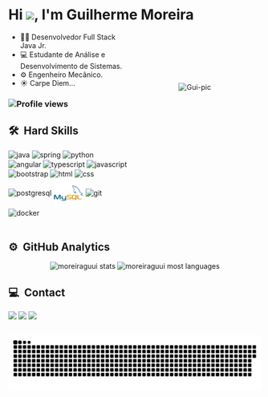 <div style="display: inline_block">
<h1 align="left">Hi <img src="https://raw.githubusercontent.com/kaueMarques/kaueMarques/master/hi.gif" width="30px">, I'm Guilherme Moreira</h1>
<img align="right" alt="Gui-pic" height="180" style="border-radius:50px; padding:100px" src="https://i.imgur.com/eN5Tz9y.png">
</div>

- 👨‍🎓 Desenvolvedor Full Stack Java Jr.
- 💻 Estudante de Análise e Desenvolvimento de Sistemas.
- ⚙️ Engenheiro Mecânico.
- ☀️ Carpe Diem...

<h3 align="left"><img src="https://komarev.com/ghpvc/?username=moreiraguui&color=blue" alt="Profile views"/></h3> 

## 🛠 &nbsp;Hard Skills

  <div style="display: inline_block">
  <img align="center" alt="java" width="65" src="https://cdn.jsdelivr.net/gh/devicons/devicon/icons/java/java-original-wordmark.svg">
  <img align="center" alt="spring" width="62" src="https://cdn.jsdelivr.net/gh/devicons/devicon/icons/spring/spring-original-wordmark.svg">
  <img align="center" alt="python" width="55" src="https://cdn.jsdelivr.net/gh/devicons/devicon/icons/python/python-original-wordmark.svg">
  <img align="center" alt="angular" width="50" src="https://cdn.jsdelivr.net/gh/devicons/devicon/icons/angularjs/angularjs-plain.svg">
  <img align="center" alt="typescript" width="45" src="https://cdn.jsdelivr.net/gh/devicons/devicon/icons/typescript/typescript-plain.svg">
  <img align="center" alt="javascript" width="45" src="https://cdn.jsdelivr.net/gh/devicons/devicon/icons/javascript/javascript-plain.svg">
  <img align="center" alt="bootstrap" width="45" src="https://cdn.jsdelivr.net/gh/devicons/devicon/icons/bootstrap/bootstrap-plain-wordmark.svg">
  <img align="center" alt="html" width="46" src="https://cdn.jsdelivr.net/gh/devicons/devicon/icons/html5/html5-plain-wordmark.svg">
  <img align="center" alt="css" width="46" src="https://cdn.jsdelivr.net/gh/devicons/devicon/icons/css3/css3-plain-wordmark.svg">
  <img align="center" alt="postgresql" width="45" src="https://cdn.jsdelivr.net/gh/devicons/devicon/icons/postgresql/postgresql-original-wordmark.svg">
  <img align="center" alt="mysql" width="60" src="https://raw.githubusercontent.com/devicons/devicon/master/icons/mysql/mysql-original-wordmark.svg">
  <img align="center" alt="git" width="60" src="https://cdn.jsdelivr.net/gh/devicons/devicon/icons/git/git-plain-wordmark.svg">
  <img align="center" alt="docker" width="50" src="https://cdn.jsdelivr.net/gh/devicons/devicon/icons/docker/docker-original-wordmark.svg">
</div>
<br>

## ⚙️ &nbsp;GitHub Analytics

<p align="center">
<img height="160em" src="https://github-readme-stats.vercel.app/api?username=moreiraguui&show_icons=true&theme=tokyonight" alt="moreiraguui stats"/>
<img height="160em" src="https://github-readme-stats.vercel.app/api/top-langs/?username=moreiraguui&layout=compact&theme=tokyonight" alt="moreiraguui most languages"/>
</p>

## 💻 &nbsp;Contact
<div>
 <a href="https://www.linkedin.com/in/guilherme-moreira-souza/" target="_blank"><img src="https://img.shields.io/badge/LinkedIn-0077B5?style=for-the-badge&logo=linkedin&logoColor=white" target="_blank"></a>
 <a href="https://www.instagram.com/moreiraguui/" target="_blank"><img src="https://img.shields.io/badge/Instagram-E4405F?style=for-the-badge&logo=instagram&logoColor=white" target="_blank"></a>
  <a href="mailto:guilhermecsouza00@gmail.com" target="_blank"><img src="https://img.shields.io/badge/Gmail-D14836?style=for-the-badge&logo=gmail&logoColor=white" target="_blank"></a>
  
</div>
 
  ##
 ![Snake animation](https://github.com/JhonMeddev/JhonMeddev/blob/output/github-contribution-grid-snake.svg)
<div>
